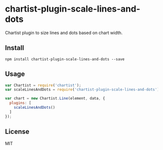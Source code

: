 # chartist-plugin-scale-lines-and-dots

Chartist plugin to size lines and dots based on chart width.

## Install

`npm install chartist-plugin-scale-lines-and-dots --save`

## Usage

```js
var Chartist = require('chartist');
var scaleLinesAndDots = require('chartist-plugin-scale-lines-and-dots');

var chart = new Chartist.Line(element, data, {
  plugins: [
    scaleLinesAndDots()
  ]
});
```

## License

MIT